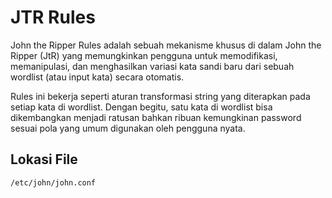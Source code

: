 # JTR Rules

John the Ripper Rules adalah sebuah mekanisme khusus di dalam John the Ripper (JtR) yang memungkinkan pengguna untuk memodifikasi, memanipulasi, dan menghasilkan variasi kata sandi baru dari sebuah wordlist (atau input kata) secara otomatis.

Rules ini bekerja seperti aturan transformasi string yang diterapkan pada setiap kata di wordlist. Dengan begitu, satu kata di wordlist bisa dikembangkan menjadi ratusan bahkan ribuan kemungkinan password sesuai pola yang umum digunakan oleh pengguna nyata.

## Lokasi File

```
/etc/john/john.conf 
```
